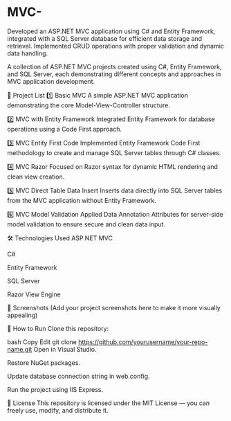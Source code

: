 # MVC-
Developed an ASP.NET MVC application using C# and Entity Framework, integrated with a SQL Server database for efficient data storage and retrieval. Implemented CRUD operations with proper validation and dynamic data handling.

A collection of ASP.NET MVC projects created using C#, Entity Framework, and SQL Server, each demonstrating different concepts and approaches in MVC application development.

📂 Project List
1️⃣ Basic MVC
A simple ASP.NET MVC application demonstrating the core Model-View-Controller structure.

2️⃣ MVC with Entity Framework
Integrated Entity Framework for database operations using a Code First approach.

3️⃣ MVC Entity First Code
Implemented Entity Framework Code First methodology to create and manage SQL Server tables through C# classes.

4️⃣ MVC Razor
Focused on Razor syntax for dynamic HTML rendering and clean view creation.

5️⃣ MVC Direct Table Data Insert
Inserts data directly into SQL Server tables from the MVC application without Entity Framework.

6️⃣ MVC Model Validation
Applied Data Annotation Attributes for server-side model validation to ensure secure and clean data input.

🛠️ Technologies Used
ASP.NET MVC

C#

Entity Framework

SQL Server

Razor View Engine

📸 Screenshots
(Add your project screenshots here to make it more visually appealing)

📌 How to Run
Clone this repository:

bash
Copy
Edit
git clone https://github.com/yourusername/your-repo-name.git
Open in Visual Studio.

Restore NuGet packages.

Update database connection string in web.config.

Run the project using IIS Express.

📜 License
This repository is licensed under the MIT License — you can freely use, modify, and distribute it.
